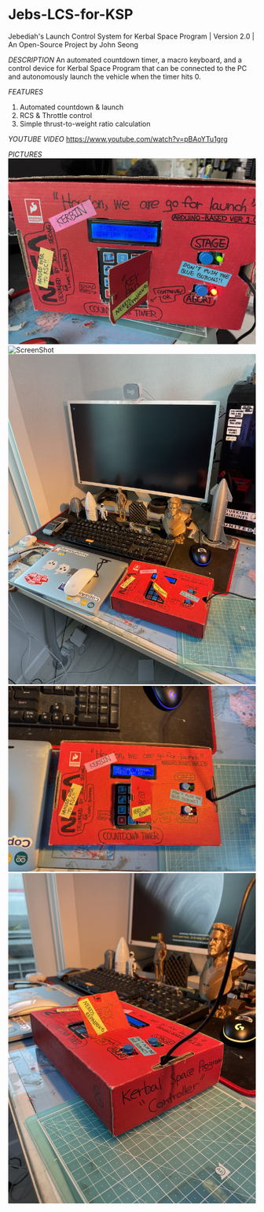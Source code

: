 # Jebs-LCS-for-KSP
Jebediah's Launch Control System for Kerbal Space Program | Version 2.0 | An Open-Source Project by John Seong

*DESCRIPTION*  An automated countdown timer, a macro keyboard, and a control device for Kerbal Space Program that can be connected to the PC and autonomously launch the vehicle when the timer hits 0.

*FEATURES*
1. Automated countdown & launch
2. RCS & Throttle control
3. Simple thrust-to-weight ratio calculation

*YOUTUBE VIDEO*  https://www.youtube.com/watch?v=pBAoYTu1grg

*PICTURES*
![ScreenShot](IMG_1621.jpeg)
![ScreenShot](IMG_1622.jpeg)
![ScreenShot](IMG_1625.jpeg)
![ScreenShot](IMG_1631.jpeg)
![ScreenShot](IMG_1632.jpeg)
